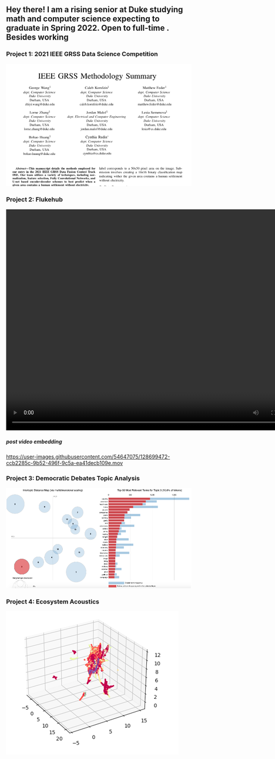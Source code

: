 ## Hey there! I am a rising senior at Duke studying math and computer science expecting to graduate in Spring 2022. Open to full-time . Besides working  

### Project 1: 2021 IEEE GRSS Data Science Competition
![](media/IEEE.png)

### Project 2: Flukehub

<video controls="controls" width="800" height="600" name="Video Name">
  <source src="https://github.com/CalebKornfein/Caleb_Portfolio/tree/main/media/Flukehub.mov">
</video>

##### post video embedding

https://user-images.githubusercontent.com/54647075/128699472-ccb2285c-9b52-496f-9c5a-ea41decb109e.mov



### Project 3: Democratic Debates Topic Analysis
![](media/Intertopic_Distance.png)

### Project 4: Ecosystem Acoustics
![](media/UMAP_Landscapes.png)
